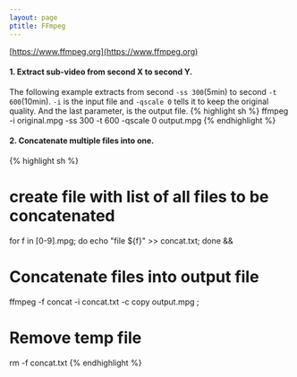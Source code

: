 ```yaml
---
layout: page
ptitle: FFmpeg
---
```


[https://www.ffmpeg.org](https://www.ffmpeg.org)

#### 1. Extract sub-video from second X to second Y.
The following example extracts from second `-ss 300`(5min) to second `-t 600`(10min). `-i` is the input file and `-qscale 0` tells it to keep the original quality. And the last parameter, is the output file.
{% highlight sh %}
ffmpeg -i original.mpg -ss 300 -t 600 -qscale 0 output.mpg
{% endhighlight %}

#### 2. Concatenate multiple files into one.
{% highlight sh %}
# create file with list of all files to be concatenated
for f in [0-9].mpg; do echo "file ${f}" >> concat.txt; done &&

# Concatenate files into output file
ffmpeg -f concat -i concat.txt -c copy output.mpg ;

# Remove temp file
rm -f concat.txt
{% endhighlight %}

